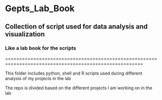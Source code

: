 # Gepts_Lab_Book

## Collection of script used for data analysis and visualization

### Like a lab book for the scripts
=======================================================================================================

This folder includes python, shell and R scripts used during different analysis of my projects in the lab

The repo is divided based on the different projects I am working on in the lab
